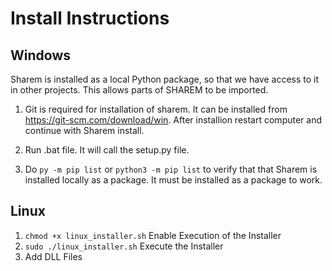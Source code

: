 # Install Instructions

## Windows
Sharem is installed as a local Python package, so that we have access to it in other projects. This allows parts of SHAREM to be imported.

1. Git is required for installation of sharem. 
It can be installed from https://git-scm.com/download/win. After installion restart computer and continue with Sharem install.

2. Run .bat file. It will call the setup.py file.

3. Do
```py -m pip list``` or  ```python3 -m pip list``` to verify that that Sharem is installed locally as a package. It must be installed as a package to work.


## Linux
1. ```chmod +x linux_installer.sh``` Enable Execution of the Installer
2. ```sudo ./linux_installer.sh``` Execute the Installer
3. Add DLL Files